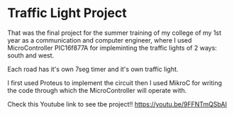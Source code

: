 # Traffic Light Project

 That was the final project for the summer training of my college of my 1st year as a communication and computer engineer, where I used MicroController PIC16f877A
 for impleminting the traffic lights of 2 ways: south and west.

 Each road has it's own 7seg timer and it's own traffic light.

 I first used Proteus to implement the circuit then I used MikroC for writing the code through which the MicroController will operate with. 
 
Check this Youtube link to see tbe project!!
https://youtu.be/9FFNTmQSbAI
